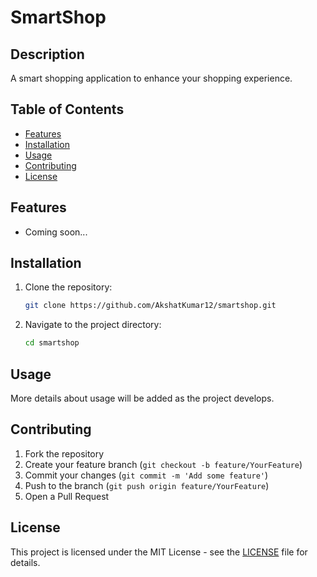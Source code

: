 # SmartShop

## Description
A smart shopping application to enhance your shopping experience.

## Table of Contents
- [Features](#features)
- [Installation](#installation)
- [Usage](#usage)
- [Contributing](#contributing)
- [License](#license)

## Features
- Coming soon...

## Installation
1. Clone the repository:
   ```bash
   git clone https://github.com/AkshatKumar12/smartshop.git
   ```
2. Navigate to the project directory:
   ```bash
   cd smartshop
   ```

## Usage
More details about usage will be added as the project develops.

## Contributing
1. Fork the repository
2. Create your feature branch (`git checkout -b feature/YourFeature`)
3. Commit your changes (`git commit -m 'Add some feature'`)
4. Push to the branch (`git push origin feature/YourFeature`)
5. Open a Pull Request

## License
This project is licensed under the MIT License - see the [LICENSE](LICENSE) file for details.